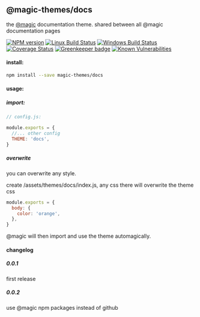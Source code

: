 ## @magic-themes/docs

the [@magic](https://github.com/magic/core) documentation theme. shared between all @magic documentation pages

[![NPM version][npm-image]][npm-url]
[![Linux Build Status][travis-image]][travis-url]
[![Windows Build Status][appveyor-image]][appveyor-url]
[![Coverage Status][coveralls-image]][coveralls-url]
[![Greenkeeper badge][greenkeeper-image]][greenkeeper-url]
[![Known Vulnerabilities][snyk-image]][snyk-url]

[npm-image]: https://img.shields.io/npm/v/@magic-themes/docs.svg
[npm-url]: https://www.npmjs.com/package/@magic-themes/docs
[travis-image]: https://img.shields.io/travis/com/magic-themes/docs/master
[travis-url]: https://travis-ci.com/magic-themes/docs
[appveyor-image]: https://img.shields.io/appveyor/ci/magicthemes/docs/master.svg
[appveyor-url]: https://ci.appveyor.com/project/magicthemes/docs/branch/master
[coveralls-image]: https://coveralls.io/repos/github/magic-themes/docs/badge.svg
[coveralls-url]: https://coveralls.io/github/magic-themes/docs
[greenkeeper-image]: https://badges.greenkeeper.io/magic-themes/docs.svg
[greenkeeper-url]: https://badges.greenkeeper.io/magic-themes/docs.svg
[snyk-image]: https://snyk.io/test/github/magic-themes/docs/badge.svg
[snyk-url]: https://snyk.io/test/github/magic-themes/docs

#### install:
```bash
npm install --save magic-themes/docs
```

#### usage:

##### import:
```javascript
// config.js:

module.exports = {
  //... other config
  THEME: 'docs',
}
```

##### overwrite
you can overwrite any style.

create /assets/themes/docs/index.js, any css there will overwrite the theme css

```javascript
module.exports = {
  body: {
    color: 'orange',
  },
}
```

@magic will then import and use the theme automagically.

#### changelog
##### 0.0.1
first release

##### 0.0.2
use @magic npm packages instead of github
